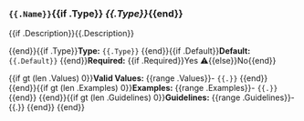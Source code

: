 ### `{{.Name}}`{{if .Type}} _{{.Type}}_{{end}}

{{if .Description}}{{.Description}}

{{end}}{{if .Type}}**Type:** `{{.Type}}`
{{end}}{{if .Default}}**Default:** `{{.Default}}`
{{end}}**Required:** {{if .Required}}Yes ⚠️{{else}}No{{end}}

{{if gt (len .Values) 0}}**Valid Values:**
{{range .Values}}- `{{.}}`
{{end}}
{{end}}{{if gt (len .Examples) 0}}**Examples:**
{{range .Examples}}- `{{.}}`
{{end}}
{{end}}{{if gt (len .Guidelines) 0}}**Guidelines:**
{{range .Guidelines}}- {{.}}
{{end}}
{{end}}
